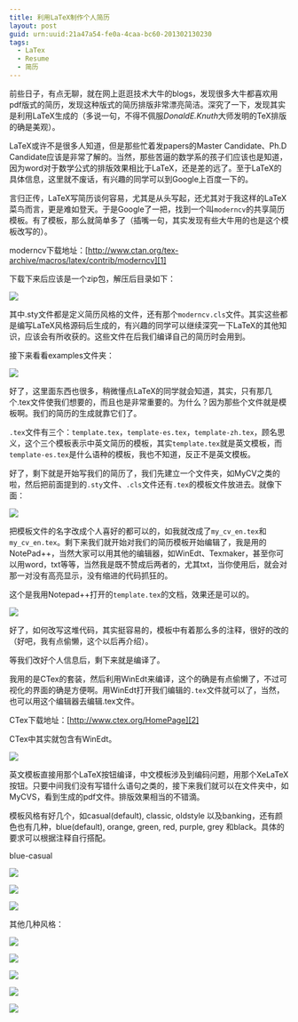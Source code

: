 ```yaml
---
title: 利用LaTeX制作个人简历
layout: post
guid: urn:uuid:21a47a54-fe0a-4caa-bc60-201302130230
tags:
  - LaTex
  - Resume
  - 简历
---
```


前些日子，有点无聊，就在网上逛逛技术大牛的blogs，发现很多大牛都喜欢用pdf版式的简历，发现这种版式的简历排版非常漂亮简洁。深究了一下，发现其实是利用LaTeX生成的（多说一句，不得不佩服*DonaldE.Knuth*大师发明的TeX排版的确是美观）。


LaTeX或许不是很多人知道，但是那些忙着发papers的Master Candidate、Ph.D Candidate应该是非常了解的。当然，那些苦逼的数学系的孩子们应该也是知道，因为word对于数学公式的排版效果相比于LaTeX，还是差的远了。至于LaTeX的具体信息，这里就不废话，有兴趣的同学可以到Google上百度一下的。


言归正传，LaTeX写简历谈何容易，尤其是从头写起，还尤其对于我这样的LaTeX菜鸟而言，更是难如登天。于是Google了一把，找到一个叫`moderncv`的共享简历模板。有了模板，那么就简单多了（插嘴一句，其实发现有些大牛用的也是这个模板改写的）。


moderncv下载地址：[http://www.ctan.org/tex-archive/macros/latex/contrib/moderncv][1]


下载下来后应该是一个zip包，解压后目录如下：

<span class="img-800">![](/media/files/2013/02/13/latex-resume-step-1.png)</span>

其中.sty文件都是定义简历风格的文件，还有那个`moderncv.cls`文件。其实这些都是编写LaTeX风格源码后生成的，有兴趣的同学可以继续深究一下LaTeX的其他知识，应该会有所收获的。这些文件在后我们编译自己的简历时会用到。


接下来看看examples文件夹：

<span class="img-800">![](/media/files/2013/02/13/latex-resume-step-2.png)</span>


好了，这里面东西也很多，稍微懂点LaTeX的同学就会知道，其实，只有那几个.tex文件使我们想要的，而且也是非常重要的。为什么？因为那些个文件就是模板啊。我们的简历的生成就靠它们了。


`.tex`文件有三个：`template.tex`，`template-es.tex`，`template-zh.tex`，顾名思义，这个三个模板表示中英文简历的模板，其实`template.tex`就是英文模板，而`template-es.tex`是什么语种的模板，我也不知道，反正不是英文模板。


好了，剩下就是开始写我们的简历了，我们先建立一个文件夹，如MyCV之类的啦，然后把前面提到的`.sty`文件、`.cls`文件还有`.tex`的模板文件放进去。就像下面：

<span class="img-800">![](/media/files/2013/02/13/latex-resume-step-3.png)</span>

把模板文件的名字改成个人喜好的都可以的，如我就改成了`my_cv_en.tex`和`my_cv_en.tex`。剩下来我们就开始对我们的简历模板开始编辑了，我是用的NotePad++，当然大家可以用其他的编辑器，如WinEdt、Texmaker，甚至你可以用word，txt等等，当然我是既不赞成后两者的，尤其txt，当你使用后，就会对那一对没有高亮显示，没有缩进的代码抓狂的。


这个是我用Notepad++打开的`template.tex`的文档，效果还是可以的。

<span class="img-800">![](/media/files/2013/02/13/latex-resume-step-4.png)</span>


好了，如何改写这堆代码，其实挺容易的，模板中有着那么多的注释，很好的改的（好吧，我有点偷懒，这个以后再介绍）。


等我们改好个人信息后，剩下来就是编译了。


我用的是CTex的套装，然后利用WinEdt来编译，这个的确是有点偷懒了，不过可视化的界面的确是方便啊。用WinEdt打开我们编辑的`.tex`文件就可以了，当然，也可以用这个编辑器去编辑.tex文件。


CTex下载地址：[http://www.ctex.org/HomePage][2]


CTex中其实就包含有WinEdt。

<span class="img-800">![](/media/files/2013/02/13/latex-resume-step-5.png)</span>

英文模板直接用那个LaTeX按钮编译，中文模板涉及到编码问题，用那个XeLaTeX按钮。只要中间我们没有写错什么语句之类的，接下来我们就可以在文件夹中，如MyCVS，看到生成的pdf文件。排版效果相当的不错滴。


模板风格有好几个，如casual(default), classic, oldstyle 以及banking，还有颜色也有几种，blue(default), orange, green, red, purple, grey 和black。具体的要求可以根据注释自行搭配。


blue-casual

<span class="img-800">![](/media/files/2013/02/13/latex-resume-step-6.png)</span>

<span class="img-800">![](/media/files/2013/02/13/latex-resume-step-7.png)</span>

<span class="img-800">![](/media/files/2013/02/13/latex-resume-step-8.png)</span>

其他几种风格：

<span class="img-800">![](/media/files/2013/02/13/latex-resume-step-9.png)</span>

<span class="img-800">![](/media/files/2013/02/13/latex-resume-step-10.png)</span>

<span class="img-800">![](/media/files/2013/02/13/latex-resume-step-11.png)</span>

<span class="img-800">![](/media/files/2013/02/13/latex-resume-step-12.png)</span>

<span class="img-800">![](/media/files/2013/02/13/latex-resume-step-13.png)</span>


[1]:http://www.ctan.org/tex-archive/macros/latex/contrib/moderncv
[2]:http://www.ctex.org/HomePage